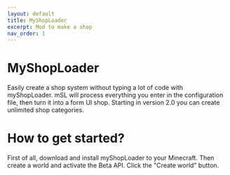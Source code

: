 ```yaml
---
layout: default
title: MyShopLoader
excerpt: Mod to make a shop
nav_order: 1
---
```


# MyShopLoader

Easily create a shop system without typing a lot of code with myShopLoader. mSL will process everything you enter in the configuration file, then turn it into a form UI shop. Starting in version 2.0 you can create unlimited shop categories.

# How to get started?

First of all, download and install myShopLoader to your Minecraft. Then create a world and activate the Beta API. Click the "Create world" button.
